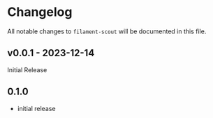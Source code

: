 # Changelog

All notable changes to `filament-scout` will be documented in this file.

## v0.0.1 - 2023-12-14

Initial Release

## 0.1.0

- initial release
